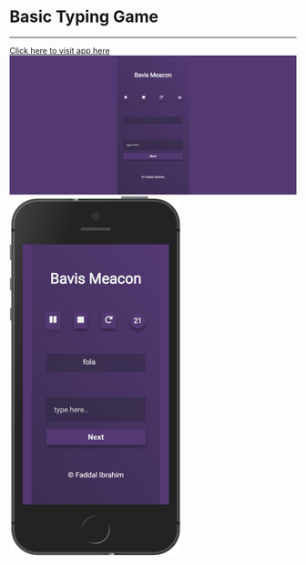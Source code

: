 # Basic Typing Game
---

[Click here to visit app here](https://bavismeacon.herokuapp.com/ "Link to the app hosted online")
![Desktop UI View](img/desktop_view.png "Desktop view of the app")
![Mobile UI View](img/phone_view.png "Mobile view of the app")
